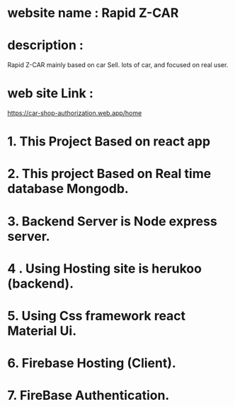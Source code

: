 # website name : Rapid Z-CAR

# description : 
Rapid Z-CAR mainly based on car Sell. lots of car, and focused on real user.
 
 # web site Link :
https://car-shop-authorization.web.app/home
 
 # 1. This Project Based on react app
 
 # 2. This project Based on Real time database Mongodb.
 
 # 3. Backend Server is Node express server.
 
 # 4 . Using Hosting site is herukoo (backend).
 
 # 5. Using Css framework react Material Ui.
 
 # 6. Firebase Hosting (Client).
 
 # 7. FireBase Authentication.
 
 
